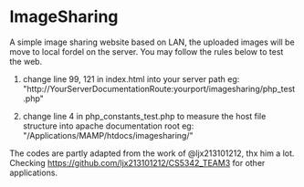 # ImageSharing

A simple image sharing website based on LAN, the uploaded images will be move to local fordel on the server.
You may follow the rules below to test the web.

1. change line 99, 121 in index.html into your server path
   eg: "http://YourServerDocumentationRoute:yourport/imagesharing/php_test.php"

2. change line 4 in php_constants_test.php to measure the host file structure into apache documentation root
   eg:  "/Applications/MAMP/htdocs/imagesharing/"

The codes are partly adapted from the work of @ljx213101212, thx him a lot.
Checking https://github.com/ljx213101212/CS5342_TEAM3 for other applications.

